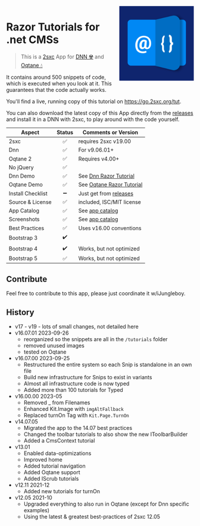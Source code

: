 <img loading="lazy" src="app-icon.png" align="right" width="200px">

# Razor Tutorials for .net CMSs

> This is a [2sxc](https://2sxc.org) App for [DNN ☢️](https://www.dnnsoftware.com/) and [Oqtane 💧](https://www.oqtane.org/)

It contains around 500 snippets of code, which is executed when you look at it.
This guarantees that the code actually works.

You'll find a live, running copy of this tutorial on <https://go.2sxc.org/tut>.

You can also download the latest copy of this App directly from the [releases](./releases) and install it in a DNN with 2sxc, to play around with the code yourself.

| Aspect              | Status | Comments or Version |
| ------------------- | :----: | ------------------- |
| 2sxc                | ✅    | requires 2sxc v19.00                                                          |
| Dnn                 | ✅    | For v9.06.01+                                                                 |
| Oqtane 2            | ✅    | Requires v4.00+                                                               |
| No jQuery           | ✅    |                                                                               |
| Dnn Demo            | ✅    | See [Dnn Razor Tutorial](https://2sxc.org/dnn-tutorials/en/razor)             |
| Oqtane Demo         | ✅    | See [Oqtane Razor Tutorial](https://blazor-cms.org/oqtane-tutorials)          |
| Install Checklist   | ➖    | Just get from [releases](https://github.com/2sic/app-tutorial-razor/releases) |
| Source & License    | ✅    | included, ISC/MIT license                                                     |
| App Catalog         | ✅    | See [app catalog](https://2sxc.org/en/apps/app/dnn-razor-tutorial)            |
| Screenshots         | ✅    | See [app catalog](https://2sxc.org/en/apps/app/dnn-razor-tutorial)            |
| Best Practices      | ✅    | Uses v16.00 conventions                                                       |
| Bootstrap 3         | ✔️    |                                                                               |
| Bootstrap 4         | ✔️    | Works, but not optimized                                                      |
| Bootstrap 5         | ✅    | Works, but not optimized                                                      |

## Contribute

Feel free to contribute to this app, please just coordinate it w/iJungleboy.

[//]: # (## Customize the App not needed, so commented out)

## History

* v17 - v19 - lots of small changes, not detailed here
* v16.07.01 2023-09-26
  * reorganized so the snippets are all in the `/tutorials` folder
  * removed unused images
  * tested on Oqtane
* v16.07.00 2023-09-25
  * Restructured the entire system so each Snip is standalone in an own file
  * Build new infrastructure for Snips to exist in variants
  * Almost all infrastructure code is now typed
  * Added more than 100 tutorials for Typed
* v16.00.00 2023-05
  * Removed _ from Filenames
  * Enhanced Kit.Image with `imgAltFallback`
  * Replaced turnOn Tag with `Kit.Page.TurnOn`
* v14.07.05
  * Migrated the app to the 14.07 best practices
  * Changed the toolbar tutorials to also show the new IToolbarBuilder
  * Added a CmsContext tutorial
* v13.01
  * Enabled data-optimizations
  * Improved home
  * Added tutorial navigation
  * Added Oqtane support
  * Added IScrub tutorials
* v12.11 2021-12
  * Added new tutorials for turnOn
* v12.05 2021-10
  * Upgraded everything to also run in Oqtane (except for Dnn specific examples)
  * Using the latest & greatest best-practices of 2sxc 12.05
